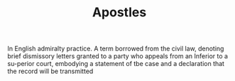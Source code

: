 ---
title: Apostles
letter: A
permalink: "/definitions/apostles.html"
body: In English admiralty practice. A term borrowed from the civil law, denoting
  brief dismissory letters granted to a party who appeals from an Inferior to a su-perior
  court, embodying a statement of tbe case and a declaration that the record will
  be transmitted
published_at: '2018-07-07'
layout: post
---